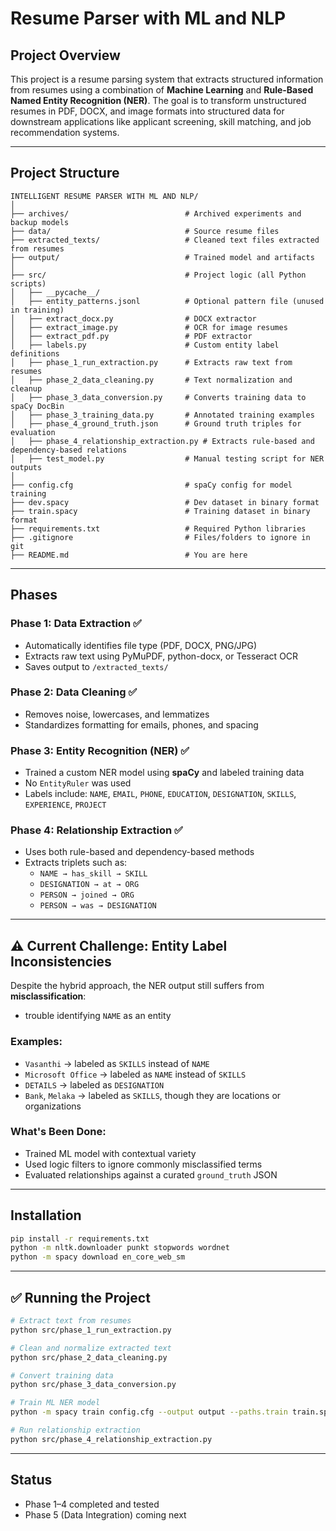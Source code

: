 # Resume Parser with ML and NLP

## Project Overview
This project is a resume parsing system that extracts structured information from resumes using a combination of **Machine Learning** and **Rule-Based Named Entity Recognition (NER)**. The goal is to transform unstructured resumes in PDF, DOCX, and image formats into structured data for downstream applications like applicant screening, skill matching, and job recommendation systems.

---

##  Project Structure

```
INTELLIGENT RESUME PARSER WITH ML AND NLP/
│
├── archives/                          # Archived experiments and backup models
├── data/                              # Source resume files
├── extracted_texts/                   # Cleaned text files extracted from resumes
├── output/                            # Trained model and artifacts
│
├── src/                               # Project logic (all Python scripts)
│   ├── __pycache__/
│   ├── entity_patterns.jsonl          # Optional pattern file (unused in training)
│   ├── extract_docx.py                # DOCX extractor
│   ├── extract_image.py               # OCR for image resumes
│   ├── extract_pdf.py                 # PDF extractor
│   ├── labels.py                      # Custom entity label definitions
│   ├── phase_1_run_extraction.py      # Extracts raw text from resumes
│   ├── phase_2_data_cleaning.py       # Text normalization and cleanup
│   ├── phase_3_data_conversion.py     # Converts training data to spaCy DocBin
│   ├── phase_3_training_data.py       # Annotated training examples
│   ├── phase_4_ground_truth.json      # Ground truth triples for evaluation
│   ├── phase_4_relationship_extraction.py # Extracts rule-based and dependency-based relations
│   ├── test_model.py                  # Manual testing script for NER outputs
│
├── config.cfg                         # spaCy config for model training
├── dev.spacy                          # Dev dataset in binary format
├── train.spacy                        # Training dataset in binary format
├── requirements.txt                   # Required Python libraries
├── .gitignore                         # Files/folders to ignore in git
├── README.md                          # You are here
```

---

## Phases

### Phase 1: Data Extraction ✅
- Automatically identifies file type (PDF, DOCX, PNG/JPG)
- Extracts raw text using PyMuPDF, python-docx, or Tesseract OCR
- Saves output to `/extracted_texts/`

### Phase 2: Data Cleaning ✅
- Removes noise, lowercases, and lemmatizes
- Standardizes formatting for emails, phones, and spacing

### Phase 3: Entity Recognition (NER) ✅
- Trained a custom NER model using **spaCy** and labeled training data
- No `EntityRuler` was used
- Labels include: `NAME`, `EMAIL`, `PHONE`, `EDUCATION`, `DESIGNATION`, `SKILLS`, `EXPERIENCE`, `PROJECT`

### Phase 4: Relationship Extraction ✅
- Uses both rule-based and dependency-based methods
- Extracts triplets such as:
  - `NAME → has_skill → SKILL`
  - `DESIGNATION → at → ORG`
  - `PERSON → joined → ORG`
  - `PERSON → was → DESIGNATION`

---

## ⚠️ Current Challenge: Entity Label Inconsistencies

Despite the hybrid approach, the NER output still suffers from **misclassification**:
- trouble identifying `NAME` as an entity

### Examples:
- `Vasanthi` → labeled as `SKILLS` instead of `NAME`
- `Microsoft Office` → labeled as `NAME` instead of `SKILLS`
- `DETAILS` → labeled as `DESIGNATION`
- `Bank`, `Melaka` → labeled as `SKILLS`, though they are locations or organizations

### What's Been Done:
- Trained ML model with contextual variety
- Used logic filters to ignore commonly misclassified terms
- Evaluated relationships against a curated `ground_truth` JSON

---

## Installation

```bash
pip install -r requirements.txt
python -m nltk.downloader punkt stopwords wordnet
python -m spacy download en_core_web_sm
```

---

## ✅ Running the Project

```bash
# Extract text from resumes
python src/phase_1_run_extraction.py

# Clean and normalize extracted text
python src/phase_2_data_cleaning.py

# Convert training data
python src/phase_3_data_conversion.py

# Train ML NER model
python -m spacy train config.cfg --output output --paths.train train.spacy --paths.dev dev.spacy

# Run relationship extraction
python src/phase_4_relationship_extraction.py
```

---
## Status
- Phase 1–4 completed and tested
- Phase 5 (Data Integration) coming next
